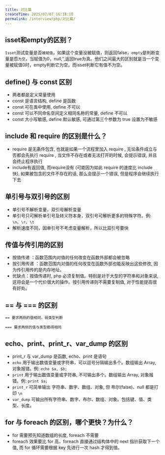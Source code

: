 ```yaml
---
title: 对比篇
createTime: 2025/07/07 16:18:18
permalink: /interview/php/对比篇/
---
```


## isset和empty的区别？

`Isset`测试变量是否`被赋值`，如果这个变量没被赋值，则返回false，`empty`是判断变量是否`为空`，当赋值为0，null,’’,返回true为真。他们之间最大的区别就是当一个变量被赋值0时，empty判断它为空，而isset判断它有值不为空。

## define() 与 const 区别
 
 - 两者都是定义常量使用
 - const 是语言结构, define 是函数
 - const 可在类中使用, define 不可以
 - const 可以不同命名空间定义相同名称的常量, define 不可以
 - const 大小写敏感, define 默认敏感, 可通过第三个参数为 true 设置为不敏感

## include 和 require 的区别是什么？
 - require 是无条件包含, 也就是如果一个流程里加入 require , 无论条件成立与否都会先执行 require , 当文件不存在或者无法打开的时候, 会提示错误, 并且会终止程序执行
 - include有返回值, 而require没有 (可能因为如此 require 的速度比 include 快), 如果被包含的文件不存在的话, 那么会提示一个错误, 但是程序会继续执行下去

## 单引号与双引号的区别

 - 单引号不解析变量，双引号解析变量
 - 单引号只可解析单引号及转义符本身，双引号可解析更多的特殊字符。例: `\n`、`\r`、`\t`
 - 解析速度不同，因单引号不考虑变量解析，所以比双引号要快

## 传值与传引用的区别

 - 按值传递 ：函数范围内对值的任何改变在函数外部都会被忽略
 - 按引用传递 ：函数范围内对值的任何改变在函数外部也能反映出这些修改, 因为传引用传的是内存地址。
 - 优缺点：按值传递时, php 必须复制值。特别是对于大型的字符串和对象来说, 这将会是一个代价很大的操作。按引用传递则不需要复制值, 对于性能提高很有好处。

## == 与 === 的区别
    == 要求两侧的值相同，弱类型判断
    
    === 要求两侧的值与类型都得相同

## echo、print、print_r、var_dump 的区别
 - print_r 与 var_dump 是函数, echo、print 是语句
 - `echo` 用于输出数值变量或字符串，可以逗号分隔输出多个。数组输出 Array, 对象报错。例: `echo $a, $b;`
 - `print` 用于输出数值变量或字符串, 不可输出多个。数组输出 Array, 对象报错。例: `print $a;`
 - `print_r` 可简单输出 字符串、数字、数组、对象, 但 布尔(false)、null 都是打印 `\n`
 - `var_dump` 可输出所有字符串、数字、布尔、数组、对象。包括键、值、类型、长度。

## for 与 foreach 的区别，哪个更快？为什么？
 - for 需要预先知道数组的长度, foreach 不需要
 - foreach 效果要比 for 高，foreach 直接通过结构体中的 next 指针获取下一个值, 而 for 循环需要根据 key 先进行一次 hash 才得到值。

